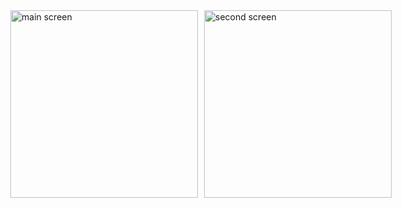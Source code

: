 <div style="display: flex; justify-content: center; align-items: center; gap: 10px;">
  <img src="https://github.com/user-attachments/assets/7a6dcdd3-82b3-4795-a100-6c6f1310edf3" alt="main screen" width="300" />
  <img src="https://github.com/user-attachments/assets/5f99898b-56f4-49e0-9015-8ce7b2c47a68" alt="second screen" width="300" />
</div>
